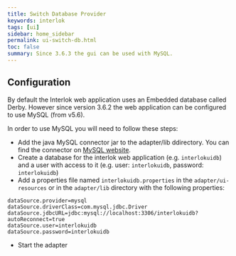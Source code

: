 ```yaml
---
title: Switch Database Provider
keywords: interlok
tags: [ui]
sidebar: home_sidebar
permalink: ui-switch-db.html
toc: false
summary: Since 3.6.3 the gui can be used with MySQL.
---
```


## Configuration ##

By default the Interlok web application uses an Embedded database called Derby. However since version 3.6.2 the web application can be configured to use MySQL (from v5.6).

In order to use MySQL you will need to follow these steps:

 - Add the java MySQL connector jar to the adapter/lib ddirectory. You can find the connector on [MySQL website](https://dev.mysql.com/downloads/connector/j/).
 - Create a database for the interlok web application (e.g. `interlokuidb`) and a user with access to it (e.g. user: `interlokuidb`, password: `interlokuidb`)
 - Add a properties file named `interlokuidb.properties` in the `adapter/ui-resources` or in the `adapter/lib` directory with the following properties:
 
```properties
dataSource.provider=mysql
dataSource.driverClass=com.mysql.jdbc.Driver
dataSource.jdbcURL=jdbc:mysql://localhost:3306/interlokuidb?autoReconnect=true
dataSource.user=interlokuidb
dataSource.password=interlokuidb
```
 - Start the adapter

